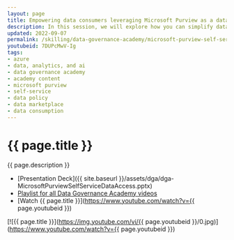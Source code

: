 ```yaml
---
layout: page
title: Empowering data consumers leveraging Microsoft Purview as a data marketplace
description: In this session, we will explore how you can simplify data consumers journey using Microsoft Purview self-service data discovery and data access management capabilities.
updated: 2022-09-07
permalink: /skilling/data-governance-academy/microsoft-purview-self-service-data-access
youtubeid: 7DUPcMwV-Ig
tags: 
- azure
- data, analytics, and ai
- data governance academy
- academy content
- microsoft purview 
- self-service
- data policy
- data marketplace
- data consumption
---
```


# {{ page.title }}

{{ page.description }}

* [Presentation Deck]({{ site.baseurl }}/assets/dga/dga-MicrosoftPurviewSelfServiceDataAccess.pptx)
* [Playlist for all Data Governance Academy videos](https://www.youtube.com/playlist?list=PL8_VXqhvJI9DCu8GcZu7Gk0rcdtFkXPuF)
* [Watch {{ page.title }}](https://www.youtube.com/watch?v={{ page.youtubeid }})

[![{{ page.title }}](https://img.youtube.com/vi/{{ page.youtubeid }}/0.jpg)](https://www.youtube.com/watch?v={{ page.youtubeid }})

